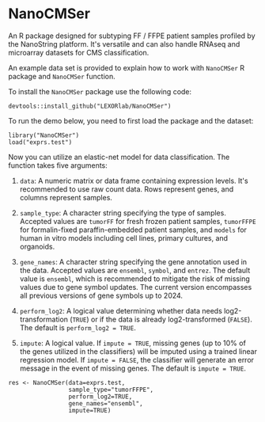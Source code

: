 # NanoCMSer

An R package designed for subtyping FF / FFPE patient samples profiled by the NanoString platform. It's versatile and can also handle RNAseq and microarray datasets for CMS classification.

An example data set is provided to explain how to work with `NanoCMSer` R package and `NanoCMSer` function.

To install the `NanoCMSer` package use the following code:

```         
devtools::install_github("LEXORlab/NanoCMSer")
```

To run the demo below, you need to first load the package and the dataset:

```         
library("NanoCMSer")
load("exprs.test")
```

Now you can utilize an elastic-net model for data classification. The function takes five arguments:

1.  `data`: A numeric matrix or data frame containing expression levels. It's recommended to use raw count data. Rows represent genes, and columns represent samples.

2.  `sample_type`: A character string specifying the type of samples. Accepted values are `tumorFF` for fresh frozen patient samples, `tumorFFPE` for formalin-fixed paraffin-embedded patient samples, and `models` for human in vitro models including cell lines, primary cultures, and organoids.

3.  `gene_names`: A character string specifying the gene annotation used in the data. Accepted values are `ensembl`, `symbol`, and `entrez`. The default value is `ensembl`, which is recommended to mitigate the risk of missing values due to gene symbol updates. The current version encompasses all previous versions of gene symbols up to 2024.

4.  `perform_log2`: A logical value determining whether data needs log2-transformation (`TRUE`) or if the data is already log2-transformed (`FALSE`). The default is `perform_log2 = TRUE`.

5.  `impute`: A logical value. If `impute = TRUE`, missing genes (up to 10% of the genes utilized in the classifiers) will be imputed using a trained linear regression model. If `impute = FALSE`, the classifier will generate an error message in the event of missing genes. The default is `impute = TRUE`.

```         
res <- NanoCMSer(data=exprs.test, 
                 sample_type="tumorFFPE", 
                 perform_log2=TRUE, 
                 gene_names="ensembl",
                 impute=TRUE)
```
